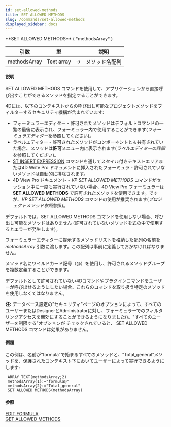 ```yaml
---
id: set-allowed-methods
title: SET ALLOWED METHODS
slug: /commands/set-allowed-methods
displayed_sidebar: docs
---
```


<!--REF #_command_.SET ALLOWED METHODS.Syntax-->**SET ALLOWED METHODS** ( *methodsArray* )<!-- END REF-->
<!--REF #_command_.SET ALLOWED METHODS.Params-->
| 引数 | 型 |  | 説明 |
| --- | --- | --- | --- |
| methodsArray | Text array | &rarr; | メソッド名配列 |

<!-- END REF-->

#### 説明 

<!--REF #_command_.SET ALLOWED METHODS.Summary-->SET ALLOWED METHODS コマンドを使用して、アプリケーションから直接呼び出すことができるメソッドを指定することができます。<!-- END REF-->

4Dには、以下のコンテキストからの呼び出し可能なプロジェクトメソッドをフィルターするセキュリティ機構が含まれています:

* フォーミュラーエディター - 許可されたメソッドはデフォルトコマンドの一覧の最後に表示され、フォーミュラー内で使用することができます(*フォーミュラエディター*を参照してください)。
* ラベルエディター - 許可されたメソッドがコンポーネントとも共有されていた場合、メソッドは**許可**メニュー内に表示されます(*ラベルエディターの詳細*を参照してください)。
* [ST INSERT EXPRESSION](st-insert-expression.md) コマンドを通してスタイル付きテキストエリアまたは4D Write Pro ドキュメントに挿入されたフォーミュラ - 許可されていないメソッドは自動的に排除されます。
* 4D View Pro ドキュメント - *VP SET ALLOWED METHODS* コマンドがセッション中に一度も実行されていない場合、4D View Pro フォーミュラーは **SET ALLOWED METHODS** で許可されたメソッドを使用できます。ですが、*VP SET ALLOWED METHODS* コマンドの使用が推奨されます(*プロジェクトメソッド参照*参照)。

デフォルトでは、SET ALLOWED METHODS コマンドを使用しない場合、呼び出し可能なメソッドはありません (許可されていないメソッドを式の中で使用するとエラーが発生します)。

フォーミュラーエディターに提示するメソッドリストを格納した配列の名前を*methodsArray* 引数に渡します。この配列は事前に定義しておかなければなりません。

メソッド名にワイルドカード記号（@）を使用し、許可されるメソッドグループを複数定義することができます。

デフォルトとして許可されていない4Dコマンドやプラグインコマンドをユーザーが呼び出せるようにしたい場合、これらのコマンドを取り扱う特定のメソッドを使用しなくてはなりません。

**注:** データベース設定の"セキュリティ"ページのオプションによって、すべてのユーザーまたはDesignerとAdministratorに対し、フォーミュラーでのフィルタリングアクセスを無効にすることができるようになりました()。"すべてのユーザーを制限する"オプションが チェックされていると、 SET ALLOWED METHODS コマンドは効果がありません。

#### 例題 

この例は、名前が“formula”で始まるすべてのメソッドと、“Total\_general”メソッドを、保護されたコンテキスト下においてユーザーによって実行できるようにします: 

```4d
 ARRAY TEXT(methodsArray;2)
 methodsArray{1}:="formula@"
 methodsArray{2}:="Total_general"
 SET ALLOWED METHODS(methodsArray)
```

#### 参照 

[EDIT FORMULA](edit-formula.md)  
[GET ALLOWED METHODS](get-allowed-methods.md)  